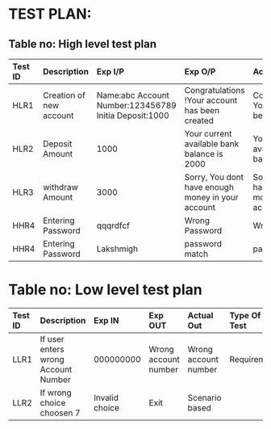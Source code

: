 # TEST PLAN:
## Table no: High level test plan
|Test ID | Description |  Exp I/P   |   Exp O/P   |   Actual Out   |   Type Of Test   |
|:-------|:------------|:-----------|:------------|:---------------|:-----------------|
|HLR1 | Creation of new account| Name:abc Account Number:123456789 Initia Deposit:1000 |Congratulations !Your account has been created|Congratulations... Your account has been created.|Requirement| 
|HLR2 |Deposit Amount|	1000  | 	Your current available bank balance is 2000|	Your current available bank balance is 2000   |  Requirement based |                   
|HLR3	|withdraw Amount|	3000 |	Sorry, You dont have enough money in your account	|Sorry, You dont have enough money in your account	| Requirement based|
|HHR4|	Entering Password|	qqqrdfcf|	Wrong Password|	Wrong Password	|Boundary based|
|HHR4 |Entering Password	|Lakshmigh|	password match|	password match	|Boundary based|


# Table no: Low level test plan
|Test ID|	Description|	Exp IN	| Exp OUT |	Actual Out	| Type Of Test |
|:-----|:------------|:---------|:--------|:------------|:-------------|
|LLR1	|If user enters wrong Account Number|	000000000	|Wrong account number |	Wrong account number | Requirement  |
|LLR2	|If wrong choice choosen	7	| Invalid choice	| Exit|	Scenario based|

                                    
                                                                

